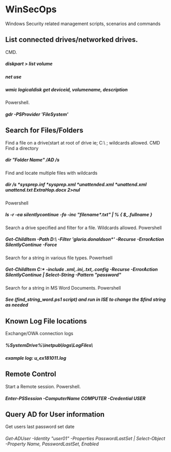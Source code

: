 # WinSecOps
Windows Security related management scripts, scenarios and commands


## List connected drives/networked drives. 
CMD.
##### diskpart > list volume
##### net use
##### wmic logicaldisk get deviceid, volumename, description
Powershell.
##### gdr -PSProvider 'FileSystem' 

## Search for Files/Folders
Find a file on a drive(start at root of drive ie; C:\ ; wildcards allowed.
CMD
Find a directory
##### dir "Folder Name" /AD /s
Find and locate multiple files with wildcards
##### dir /s *sysprep.inf *sysprep.xml *unattended.xml *unattend.xml *unattend.txt ExtraHop*.docx 2>nul

Powershell
##### ls -r -ea silentlycontinue -fo -inc "filename*.txt" | % { $_.fullname }
Search a drive specified and filter for a file. Wildcards allowed. Powershell
##### Get-ChildItem -Path D:\ -Filter 'gloria.donaldson*' -Recurse -ErrorAction SilentlyContinue -Force
Search for a string in various file types. Powerhsell
##### Get-ChildItem C:\* -include *.xml,*.ini,*.txt,*.config -Recurse -ErrorAction SilentlyContinue | Select-String -Pattern "password"
Search for a string in MS Word Documents. Powershell
##### See (find_string_word.ps1 script) and run in ISE to change the $find string as needed


## Known Log File locations
Exchange/OWA connection logs
##### %SystemDrive%\inetpub\logs\LogFiles\
##### example log: u_ex181011.log

## Remote Control
Start a Remote session. Powershell.
##### Enter-PSSession -ComputerName COMPUTER -Credential USER 
## Query AD for User information
Get users last password set date
###### Get-ADUser -Identity "user01" -Properties PasswordLastSet | Select-Object -Property Name, PasswordLastSet, Enabled
